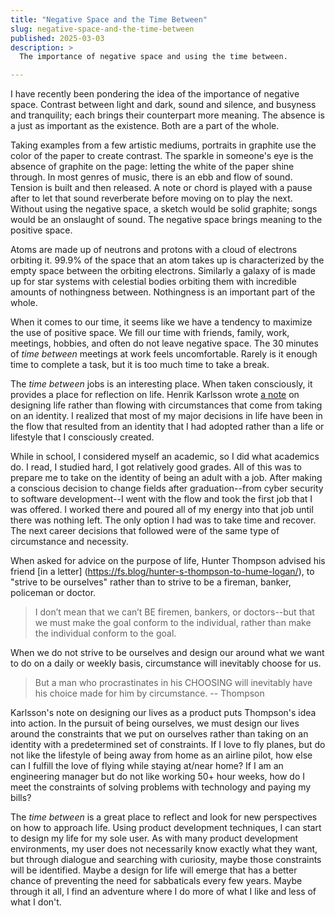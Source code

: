 ```yaml
---
title: "Negative Space and the Time Between"
slug: negative-space-and-the-time-between
published: 2025-03-03
description: >
  The importance of negative space and using the time between.

---
```


I have recently been pondering the idea of the importance of negative space. Contrast between light
and dark, sound and silence, and busyness and tranquility; each brings their counterpart more
meaning. The absence is a just as important as the existence. Both are a part of the whole.

Taking examples from a few artistic mediums, portraits in graphite use the color of the paper to
create contrast. The sparkle in someone's eye is the absence of graphite on the page: letting the
white of the paper shine through. In most genres of music, there is an ebb and flow of sound.
Tension is built and then released. A note or chord is played with a pause after to let that sound
reverberate before moving on to play the next. Without using the negative space, a sketch would be
solid graphite; songs would be an onslaught of sound. The negative space brings meaning to the
positive space.

Atoms are made up of neutrons and protons with a cloud of electrons orbiting it. 99.9% of the space
that an atom takes up is characterized by the empty space between the orbiting electrons. Similarly
a galaxy of is made up for star systems with celestial bodies orbiting them with incredible amounts
of nothingness between. Nothingness is an important part of the whole.

When it comes to our time, it seems like we have a tendency to maximize the use of positive space. We
fill our time with friends, family, work, meetings, hobbies, and often do not leave negative space.
The 30 minutes of _time between_ meetings at work feels uncomfortable. Rarely is it enough time to
complete a task, but it is too much time to take a break.

The _time between_ jobs is an interesting place. When taken consciously, it provides a place for
reflection on life. Henrik Karlsson wrote [a note](https://substack.com/@henrikkarlsson/note/c-95418840) 
on designing life rather than flowing with circumstances that come from taking on an identity. I
realized that most of my major decisions in life have been in the flow that resulted from an
identity that I had adopted rather than a life or lifestyle that I consciously created. 

While in school, I considered myself an academic, so I did what academics do. I read, I studied
hard, I got relatively good grades. All of this was to prepare me to take on the identity of being
an adult with a job. After making a conscious decision to change fields after graduation--from cyber
security to software development--I went with the flow and took the first job that I was offered. I
worked there and poured all of my energy into that job until there was nothing left. The only option
I had was to take time and recover. The next career decisions that followed were of the same type of
circumstance and necessity.

When asked for advice on the purpose of life, Hunter Thompson advised his friend 
[in a letter] (https://fs.blog/hunter-s-thompson-to-hume-logan/), to "strive to be ourselves" rather
than to strive to be a fireman, banker, policeman or doctor. 

> I don’t mean that we can’t BE firemen, bankers, or doctors--but that we must make the goal conform to the individual, rather than make the individual conform to the goal.

When we do not strive to be ourselves and design our around what we want to do on a daily or weekly
basis, circumstance will inevitably choose for us.

> But a man who procrastinates in his CHOOSING will inevitably have his choice made for him by circumstance. -- Thompson

Karlsson's note on designing our lives as a product puts Thompson's idea into action. In the pursuit
of being ourselves, we must design our lives around the constraints that we put on ourselves rather
than taking on an identity with a predetermined set of constraints. If I love to fly planes, but do
not like the lifestyle of being away from home as an airline pilot, how else can I fulfill the love
of flying while staying at/near home? If I am an engineering manager but do not like working 50+
hour weeks, how do I meet the constraints of solving problems with technology and paying my bills?

The _time between_ is a great place to reflect and look for new perspectives on how to approach
life. Using product development techniques, I can start to design my life for my sole user. As with
many product development environments, my user does not necessarily know exactly what they want,
but through dialogue and searching with curiosity, maybe those constraints will be identified. Maybe
a design for life will emerge that has a better chance of preventing the need for sabbaticals every
few years. Maybe through it all, I find an adventure where I do more of what I like and less of what
I don't.
